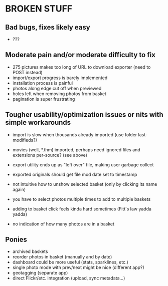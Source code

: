 # BROKEN STUFF #

## Bad bugs, fixes likely easy ##

- ???


## Moderate pain and/or moderate difficulty to fix ##

- 275 pictures makes too long of URL to download exporter (need to POST instead)
- import/export progress is barely implemented
- installation process is painful
- photos along edge cut off when previewed
- holes left when removing photos from basket
- pagination is super frustrating


## Tougher usability/optimization issues or nits with simple workarounds ##

- import is slow when thousands already imported (use folder last-modifieds?)
- movies (well, *.thm) imported, perhaps need ignored files and extensions per-source? (see above)
- export utility ends up as "left over" file, making user garbage collect
- exported originals should get file mod date set to timestamp

- not intuitive how to unshow selected basket (only by clicking its name again)
- you have to select photos multiple times to add to multiple baskets
- adding to basket click feels kinda hard sometimes (Fitt's law yadda yadda)
- no indication of how many photos are in a basket


## Ponies ##

- archived baskets
- reorder photos in basket (manually and by date)
- dashboard could be more useful (stats, sparklines, etc.)
- single photo mode with prev/next might be nice (different app?)
- geotagging (separate app)
- direct Flickr/etc. integration (upload, sync metadata...)
